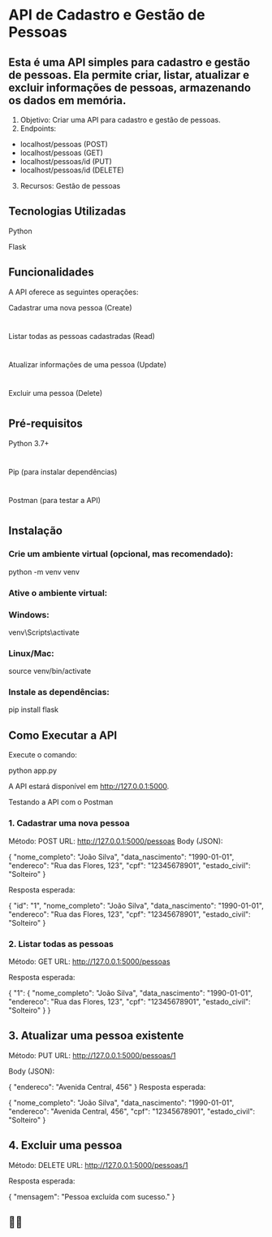# API de Cadastro e Gestão de Pessoas
## Esta é uma API simples para cadastro e gestão de pessoas. Ela permite criar, listar, atualizar e excluir informações de pessoas, armazenando os dados em memória.

 1. Objetivo: Criar uma API para cadastro e gestão de pessoas.
 2. Endpoints: 
  - localhost/pessoas (POST)
  - localhost/pessoas (GET)
  - localhost/pessoas/id (PUT)
  - localhost/pessoas/id (DELETE)
 3. Recursos: Gestão de pessoas




## Tecnologias Utilizadas

Python

Flask

## Funcionalidades

A API oferece as seguintes operações:

Cadastrar uma nova pessoa (Create)
#
Listar todas as pessoas cadastradas (Read)
#
Atualizar informações de uma pessoa (Update)
#
Excluir uma pessoa (Delete)
#

## Pré-requisitos
Python 3.7+
#
Pip (para instalar dependências)
#
Postman (para testar a API)
#
## Instalação


### Crie um ambiente virtual (opcional, mas recomendado):

python -m venv venv

### Ative o ambiente virtual:

### Windows:

venv\Scripts\activate

### Linux/Mac:

source venv/bin/activate

### Instale as dependências:

pip install flask

## Como Executar a API
Execute o comando:

python app.py

A API estará disponível em http://127.0.0.1:5000.

Testando a API com o Postman

### 1. Cadastrar uma nova pessoa

Método: POST
URL: http://127.0.0.1:5000/pessoas
Body (JSON):



{
  "nome_completo": "João Silva",
  "data_nascimento": "1990-01-01",
  "endereco": "Rua das Flores, 123",
  "cpf": "12345678901",
  "estado_civil": "Solteiro"
}

Resposta esperada:

{
  "id": "1",
  "nome_completo": "João Silva",
  "data_nascimento": "1990-01-01",
  "endereco": "Rua das Flores, 123",
  "cpf": "12345678901",
  "estado_civil": "Solteiro"
}

### 2. Listar todas as pessoas
Método: GET
URL: http://127.0.0.1:5000/pessoas

Resposta esperada:


{
  "1": {
    "nome_completo": "João Silva",
    "data_nascimento": "1990-01-01",
    "endereco": "Rua das Flores, 123",
    "cpf": "12345678901",
    "estado_civil": "Solteiro"
  }
}


## 3. Atualizar uma pessoa existente
Método: PUT
URL: http://127.0.0.1:5000/pessoas/1

Body (JSON):

{
  "endereco": "Avenida Central, 456"
}
Resposta esperada:

{
  "nome_completo": "João Silva",
  "data_nascimento": "1990-01-01",
  "endereco": "Avenida Central, 456",
  "cpf": "12345678901",
  "estado_civil": "Solteiro"
}

## 4. Excluir uma pessoa
Método: DELETE
URL: http://127.0.0.1:5000/pessoas/1

Resposta esperada:

{
  "mensagem": "Pessoa excluída com sucesso."
}


## 🧡💙
